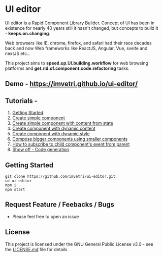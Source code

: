 # UI editor

UI editor is a Rapid Component Library Builder. Concept of UI has been in existence for nearly 40 years still it hasn't changed, but concepts to build it - **keeps.on.changing**. 

Web browsers like IE, chrome, firefox, and safari had their race decades back and now Web frameworks like ReactJS, Angular, Vue, svelte and nextJS etc...

This project aims to **speed.up.UI.building.workflow** for web browsing platforms and **get.rid.of.component.code.refactoring** tasks.


## Demo - https://imvetri.github.io/ui-editor/
## Tutorials - 
1. [Getting Started](https://vimeo.com/386239335)
2. [Create simple component](https://vimeo.com/386239365)
3. [Create simple component with content from state](https://vimeo.com/386239387)
4. [Create component with dynamic content](https://vimeo.com/386239417)
5. [Create component with dynamic style](https://vimeo.com/386239443)
6. [Compose bigger components using smaller components](https://vimeo.com/386239481)
7. [How to subscribe to child component's event from parent](https://vimeo.com/386239513)
8. [Show off - Code generation](https://vimeo.com/386239546)

## Getting Started

```
git clone https://github.com/imvetri/ui-editor.git
cd ui-editor
npm i
npm start

```

## Request Feature / Feebacks / Bugs

 * Please feel free to open an issue



## License

This project is licensed under the GNU General Public License v3.0 - see the [LICENSE.md](LICENSE.md) file for details
